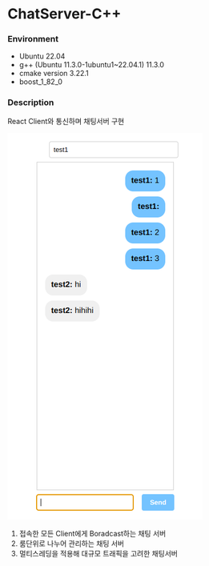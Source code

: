 # ChatServer-C++

### Environment
- Ubuntu 22.04
- g++ (Ubuntu 11.3.0-1ubuntu1~22.04.1) 11.3.0
- cmake version 3.22.1
- boost_1_82_0

### Description
React Client와 통신하며 채팅서버 구현

![img](./doc/img.png)

1. 접속한 모든 Client에게 Boradcast하는 채팅 서버
2. 룸단위로 나누어 관리하는 채팅 서버
3. 멀티스레딩을 적용해 대규모 트래픽을 고려한 채팅서버